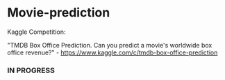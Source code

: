 # Movie-prediction
Kaggle Competition:

"TMDB Box Office Prediction. Can you predict a movie's worldwide box office revenue?" - https://www.kaggle.com/c/tmdb-box-office-prediction

### IN PROGRESS
